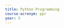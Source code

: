 ```yaml
---
title: Python Programming
course-acronym: ppr
year: 5
---
```


<!-- Remove this comment and add a summary! -->

<!-- **Main topics**: -->